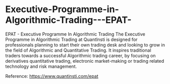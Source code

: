# Executive-Programme-in-Algorithmic-Trading---EPAT-

EPAT - Executive Programme In Algorithmic Trading
The Executive Programme in Algorithmic Trading at QuantInsti is designed for professionals planning to start their own trading desk and looking to grow in the field of Algorithmic and Quantitative Trading.
It inspires traditional traders towards a successful Algorithmic trading career, by focusing on derivatives quantitative trading, electronic market-making or trading related technology and risk management.

Reference: https://www.quantinsti.com/epat
